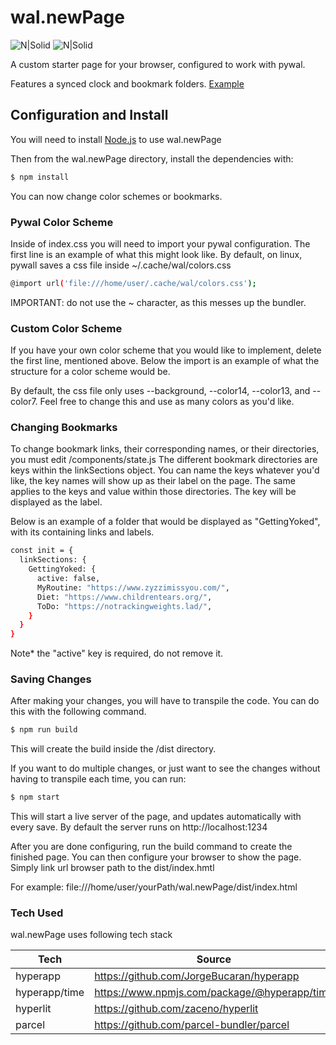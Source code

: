 # wal.newPage

![N|Solid](https://img.shields.io/badge/build-passing-brightgreen) ![N|Solid](https://img.shields.io/node/v/react)

A custom starter page for your browser, configured to work with pywal.

Features a synced clock and bookmark folders.
[Example](/example.png)
## Configuration and Install
You will need to install [Node.js](https://nodejs.org/) to use wal.newPage

Then from the wal.newPage directory, install the dependencies with:

```sh
$ npm install
```

You can now change color schemes or bookmarks.

### Pywal Color Scheme
Inside of index.css you will need to import your pywal configuration. The first line is an example of what this might look like. By default, on linux, pywall saves a css file inside ~/.cache/wal/colors.css
```sh
@import url('file:///home/user/.cache/wal/colors.css'); 
```
IMPORTANT: do not use the ~ character, as this messes up the bundler. 

### Custom Color Scheme
If you have your own color scheme that you would like to implement, delete the first line, mentioned above.
Below the import is an example of what the structure for a color scheme would be. 

By default, the css file only uses --background, --color14, --color13, and --color7. Feel free to change this and use as many colors as you'd like.

### Changing Bookmarks
To change bookmark links, their corresponding names, or their directories, you must edit /components/state.js
The different bookmark directories are keys within the linkSections object. You can name the keys whatever you'd like, the key names will show up as their label on the page. The same applies to the keys and value within those directories. The key will be displayed as the label.

Below is an example of a folder that would be displayed as "GettingYoked", with its containing links and labels.
```sh
const init = {
  linkSections: {
    GettingYoked: {
      active: false,
      MyRoutine: "https://www.zyzzimissyou.com/",
      Diet: "https://www.childrentears.org/",
      ToDo: "https://notrackingweights.lad/",
    }
  }
}
```
Note* the "active" key is required, do not remove it. 

### Saving Changes


After making your changes, you will have to transpile the code. You can do this with the following command.

```sh
$ npm run build
```

This will create the build inside the /dist directory.

If you want to do multiple changes, or just want to see the changes without having to transpile each time, you can run:
```sh
$ npm start
```
This will start a live server of the page, and updates automatically with every save. 
By default the server runs on http://localhost:1234

After you are done configuring, run the build command to create the finished page. You can then configure your browser to show the page. Simply link url browser path to the dist/index.hmtl 

For example: file:///home/user/yourPath/wal.newPage/dist/index.html

### Tech Used

wal.newPage uses following tech stack

| Tech | Source |
| ------ | ------ |
| hyperapp | https://github.com/JorgeBucaran/hyperapp |
| hyperapp/time | https://www.npmjs.com/package/@hyperapp/time |
| hyperlit | https://github.com/zaceno/hyperlit |
| parcel | https://github.com/parcel-bundler/parcel |


